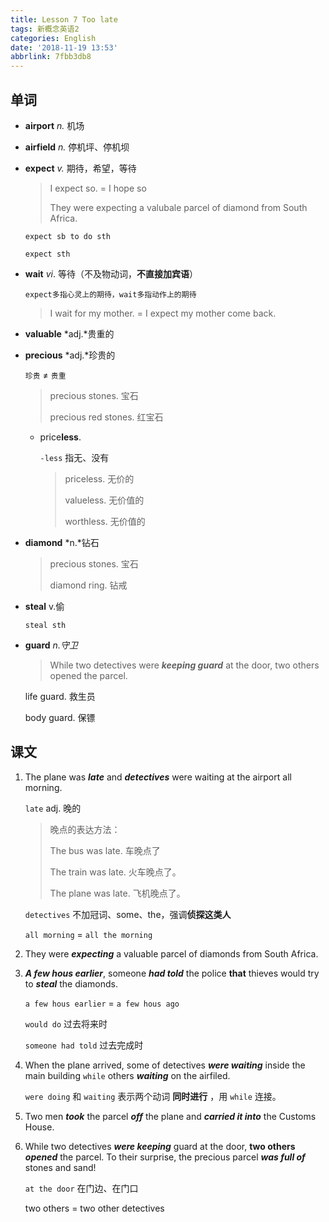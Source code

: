 ```yaml
---
title: Lesson 7 Too late
tags: 新概念英语2
categories: English
date: '2018-11-19 13:53'
abbrlink: 7fbb3db8
---
```


## 单词

- **airport** *n.* 机场

- **airfield**  *n.* 停机坪、停机坝

- **expect** *v.* 期待，希望，等待 

  > I expect so. = I hope so
  >
  > They were expecting a valubale parcel of diamond from South Africa.

  `expect sb to do sth`

  `expect sth`

<!--more-->

- **wait** *vi*. 等待（不及物动词，**不直接加宾语**）

  `expect多指心灵上的期待，wait多指动作上的期待`

  > I wait for my mother. = I expect my mother come back.

- **valuable**  *adj.*贵重的

- **precious** *adj.*珍贵的

  `珍贵` ≠ `贵重`

  > precious stones. 宝石
  >
  > precious red stones. 红宝石

  - price**less**. 

    `-less` 指无、没有

    > priceless. 无价的
    >
    > valueless. 无价值的
    >
    > worthless. 无价值的



- **diamond** *n.*钻石

  > precious stones. 宝石
  >
  > diamond ring. 钻戒

- **steal** v.偷

  `steal sth`

- **guard** *n.守卫*

  > While two detectives were ***keeping guard*** at the door, two others opened the parcel.

  life guard. 救生员

  body guard. 保镖



## 课文

1. The plane was ***late*** and ***detectives*** were waiting at the airport all morning. 

   `late`  adj. 晚的

   > 晚点的表达方法：
   >
   > The bus was late. 车晚点了
   >
   > The train was late. 火车晚点了。
   >
   > The plane was late. 飞机晚点了。

   `detectives` 不加冠词、some、the，强调**侦探这类人**

   `all morning` = `all the morning`


2. They were ***expecting*** a valuable parcel of diamonds from South Africa.

3. ***A few hous earlier***, someone ***had told*** the police **that** thieves would try to ***steal*** the diamonds. 

   `a few hous earlier` = `a few hous ago`

   `would do` 过去将来时

   `someone had told` 过去完成时


4. When the plane arrived, some of detectives ***were waiting*** inside the main building `while` others ***waiting*** on the airfiled. 

   `were doing` 和 `waiting` 表示两个动词 **同时进行** ，用 `while` 连接。

5. Two men ***took*** the parcel ***off*** the plane and ***carried it into*** the Customs House. 

6. While two detectives ***were keeping*** guard at the door, **two others** ***opened*** the parcel. To their surprise, the precious parcel ***was full of*** stones and sand!

   `at the door` 在门边、在门口

   two others = two other detectives
